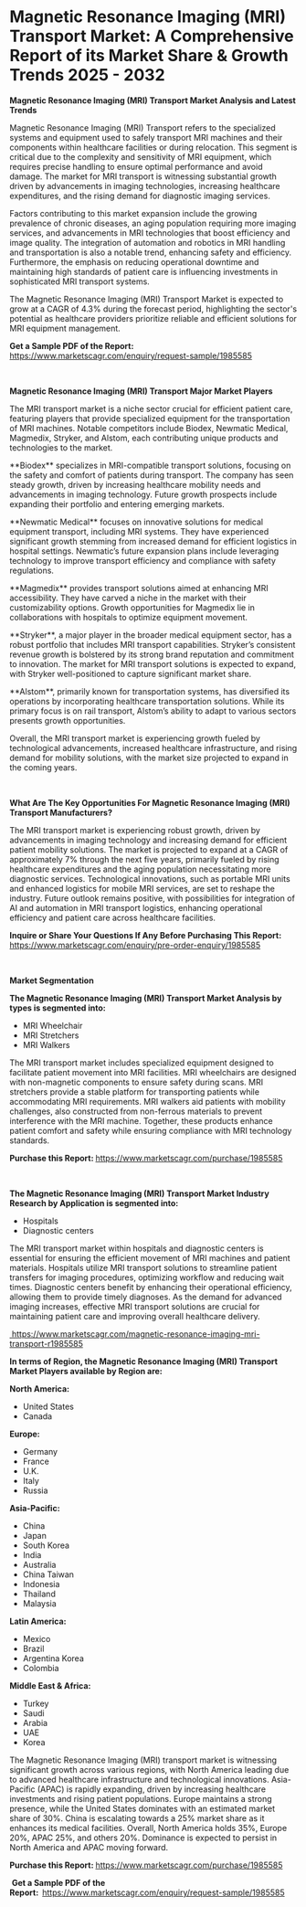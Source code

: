 <p><h1>Magnetic Resonance Imaging (MRI) Transport Market: A Comprehensive Report of its Market Share & Growth Trends 2025 - 2032</h1></p><p><strong>Magnetic Resonance Imaging (MRI) Transport Market Analysis and Latest Trends</strong></p>
<p><p>Magnetic Resonance Imaging (MRI) Transport refers to the specialized systems and equipment used to safely transport MRI machines and their components within healthcare facilities or during relocation. This segment is critical due to the complexity and sensitivity of MRI equipment, which requires precise handling to ensure optimal performance and avoid damage. The market for MRI transport is witnessing substantial growth driven by advancements in imaging technologies, increasing healthcare expenditures, and the rising demand for diagnostic imaging services.</p><p>Factors contributing to this market expansion include the growing prevalence of chronic diseases, an aging population requiring more imaging services, and advancements in MRI technologies that boost efficiency and image quality. The integration of automation and robotics in MRI handling and transportation is also a notable trend, enhancing safety and efficiency. Furthermore, the emphasis on reducing operational downtime and maintaining high standards of patient care is influencing investments in sophisticated MRI transport systems.</p><p>The Magnetic Resonance Imaging (MRI) Transport Market is expected to grow at a CAGR of 4.3% during the forecast period, highlighting the sector's potential as healthcare providers prioritize reliable and efficient solutions for MRI equipment management.</p></p>
<p><strong>Get a Sample PDF of the Report:&nbsp;</strong> <a href="https://www.marketscagr.com/enquiry/request-sample/1985585?utm_campaign=2518&utm_medium=2&utm_source=Github&utm_content=ia&utm_term=16042025&utm_id=magnetic-resonance-imaging-mri-transport">https://www.marketscagr.com/enquiry/request-sample/1985585</a></p>
<p>&nbsp;</p>
<p><strong>Magnetic Resonance Imaging (MRI) Transport Major Market Players</strong></p>
<p><p>The MRI transport market is a niche sector crucial for efficient patient care, featuring players that provide specialized equipment for the transportation of MRI machines. Notable competitors include Biodex, Newmatic Medical, Magmedix, Stryker, and Alstom, each contributing unique products and technologies to the market.</p><p>**Biodex** specializes in MRI-compatible transport solutions, focusing on the safety and comfort of patients during transport. The company has seen steady growth, driven by increasing healthcare mobility needs and advancements in imaging technology. Future growth prospects include expanding their portfolio and entering emerging markets.</p><p>**Newmatic Medical** focuses on innovative solutions for medical equipment transport, including MRI systems. They have experienced significant growth stemming from increased demand for efficient logistics in hospital settings. Newmatic’s future expansion plans include leveraging technology to improve transport efficiency and compliance with safety regulations. </p><p>**Magmedix** provides transport solutions aimed at enhancing MRI accessibility. They have carved a niche in the market with their customizability options. Growth opportunities for Magmedix lie in collaborations with hospitals to optimize equipment movement.</p><p>**Stryker**, a major player in the broader medical equipment sector, has a robust portfolio that includes MRI transport capabilities. Stryker’s consistent revenue growth is bolstered by its strong brand reputation and commitment to innovation. The market for MRI transport solutions is expected to expand, with Stryker well-positioned to capture significant market share.</p><p>**Alstom**, primarily known for transportation systems, has diversified its operations by incorporating healthcare transportation solutions. While its primary focus is on rail transport, Alstom’s ability to adapt to various sectors presents growth opportunities.</p><p>Overall, the MRI transport market is experiencing growth fueled by technological advancements, increased healthcare infrastructure, and rising demand for mobility solutions, with the market size projected to expand in the coming years.</p></p>
<p>&nbsp;</p>
<p><strong>What Are The Key Opportunities For Magnetic Resonance Imaging (MRI) Transport Manufacturers?</strong></p>
<p><p>The MRI transport market is experiencing robust growth, driven by advancements in imaging technology and increasing demand for efficient patient mobility solutions. The market is projected to expand at a CAGR of approximately 7% through the next five years, primarily fueled by rising healthcare expenditures and the aging population necessitating more diagnostic services. Technological innovations, such as portable MRI units and enhanced logistics for mobile MRI services, are set to reshape the industry. Future outlook remains positive, with possibilities for integration of AI and automation in MRI transport logistics, enhancing operational efficiency and patient care across healthcare facilities.</p></p>
<p><strong>Inquire or Share Your Questions If Any Before Purchasing This Report:</strong> <a href="https://www.marketscagr.com/enquiry/pre-order-enquiry/1985585?utm_campaign=2518&utm_medium=2&utm_source=Github&utm_content=ia&utm_term=16042025&utm_id=magnetic-resonance-imaging-mri-transport">https://www.marketscagr.com/enquiry/pre-order-enquiry/1985585</a></p>
<p>&nbsp;</p>
<p><strong>Market Segmentation</strong></p>
<p><strong>The Magnetic Resonance Imaging (MRI) Transport Market Analysis by types is segmented into:</strong></p>
<p><ul><li>MRI Wheelchair</li><li>MRI Stretchers</li><li>MRI Walkers</li></ul></p>
<p><p>The MRI transport market includes specialized equipment designed to facilitate patient movement into MRI facilities. MRI wheelchairs are designed with non-magnetic components to ensure safety during scans. MRI stretchers provide a stable platform for transporting patients while accommodating MRI requirements. MRI walkers aid patients with mobility challenges, also constructed from non-ferrous materials to prevent interference with the MRI machine. Together, these products enhance patient comfort and safety while ensuring compliance with MRI technology standards.</p></p>
<p><strong>Purchase this Report:&nbsp;</strong><a href="https://www.marketscagr.com/purchase/1985585?utm_campaign=2518&utm_medium=2&utm_source=Github&utm_content=ia&utm_term=16042025&utm_id=magnetic-resonance-imaging-mri-transport">https://www.marketscagr.com/purchase/1985585</a></p>
<p>&nbsp;</p>
<p><strong>The Magnetic Resonance Imaging (MRI) Transport Market Industry Research by Application is segmented into:</strong></p>
<p><ul><li>Hospitals</li><li>Diagnostic centers</li></ul></p>
<p><p>The MRI transport market within hospitals and diagnostic centers is essential for ensuring the efficient movement of MRI machines and patient materials. Hospitals utilize MRI transport solutions to streamline patient transfers for imaging procedures, optimizing workflow and reducing wait times. Diagnostic centers benefit by enhancing their operational efficiency, allowing them to provide timely diagnoses. As the demand for advanced imaging increases, effective MRI transport solutions are crucial for maintaining patient care and improving overall healthcare delivery.</p></p>
<p><a href="https://www.marketscagr.com/magnetic-resonance-imaging-mri-transport-r1985585?utm_campaign=2518&utm_medium=2&utm_source=Github&utm_content=ia&utm_term=16042025&utm_id=magnetic-resonance-imaging-mri-transport">&nbsp;https://www.marketscagr.com/magnetic-resonance-imaging-mri-transport-r1985585</a></p>
<p><strong>In terms of Region, the Magnetic Resonance Imaging (MRI) Transport Market Players available by Region are:</strong></p>
<p>
    <p> <strong> North America: </strong>
        <ul>
            <li>United States</li>
            <li>Canada</li>
        </ul>
        </p> 
    <p> <strong> Europe: </strong>
        <ul>
            <li>Germany</li>
            <li>France</li>
            <li>U.K.</li>
            <li>Italy</li>
            <li>Russia</li>
        </ul>
        </p> 
    <p> <strong> Asia-Pacific: </strong>
        <ul>
            <li>China</li>
            <li>Japan</li>
            <li>South Korea</li>
            <li>India</li>
            <li>Australia</li>
            <li>China Taiwan</li>
            <li>Indonesia</li>
            <li>Thailand</li>
            <li>Malaysia</li>
        </ul>
        </p> 
    <p> <strong> Latin America: </strong>
        <ul>
            <li>Mexico</li>
            <li>Brazil</li>
            <li>Argentina Korea</li>
            <li>Colombia</li>
        </ul>
        </p> 
    <p> <strong> Middle East & Africa: </strong>
        <ul>
            <li>Turkey</li>
            <li>Saudi</li>
            <li>Arabia</li>
            <li>UAE</li>
            <li>Korea</li>
        </ul>
    </p>
    </p>
<p><p>The Magnetic Resonance Imaging (MRI) transport market is witnessing significant growth across various regions, with North America leading due to advanced healthcare infrastructure and technological innovations. Asia-Pacific (APAC) is rapidly expanding, driven by increasing healthcare investments and rising patient populations. Europe maintains a strong presence, while the United States dominates with an estimated market share of 30%. China is escalating towards a 25% market share as it enhances its medical facilities. Overall, North America holds 35%, Europe 20%, APAC 25%, and others 20%. Dominance is expected to persist in North America and APAC moving forward.</p></p>
<p><strong>Purchase this Report: </strong><a href="https://www.marketscagr.com/purchase/1985585?utm_campaign=2518&utm_medium=2&utm_source=Github&utm_content=ia&utm_term=16042025&utm_id=magnetic-resonance-imaging-mri-transport">https://www.marketscagr.com/purchase/1985585</a></p>
<p>&nbsp;<strong>Get a Sample PDF of the Report:&nbsp;&nbsp;</strong><a href="https://www.marketscagr.com/enquiry/request-sample/1985585?utm_campaign=2518&utm_medium=2&utm_source=Github&utm_content=ia&utm_term=16042025&utm_id=magnetic-resonance-imaging-mri-transport">https://www.marketscagr.com/enquiry/request-sample/1985585</a></p>
<p><strong></strong></p>
<p><p></p><p></p><p></p></p>